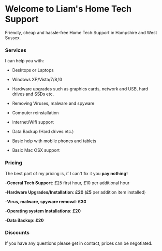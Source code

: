 # Welcome to Liam's Home Tech Support

 Friendly, cheap and hassle-free Home Tech Support in Hampshire and West Sussex.
 
 ### Services
 
I can help you with:

- Desktops or Laptops

- Windows XP/Vista/7/8,10

- Hardware upgrades such as graphics cards, network and USB, hard drives and SSDs etc.

- Removing Viruses, malware and spyware

- Computer reinstallation

- Internet/Wifi support

- Data Backup (Hard drives etc.)

- Basic help with mobile phones and tablets

- Basic Mac OSX support



### Pricing

The best part of my pricing is, if I can't fix it you **pay nothing!**

-**General Tech Support**:               £25 first hour, £10 per additional hour 

-**Hardware Upgrades/Installation**:     **£20** (**£5** per addition item installed)

-**Virus, malware, spyware removal**:    **£30**

-**Operating system Installations**:     **£20**

-**Data Backup**:                        **£20**

### Discounts

If you have any questions please get in contact, prices can be negotiated.  
